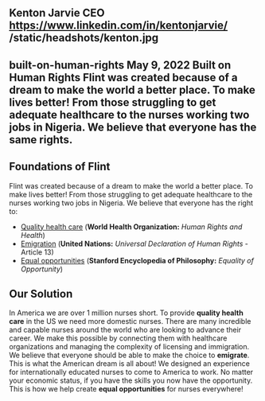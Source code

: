 Kenton Jarvie
CEO
https://www.linkedin.com/in/kentonjarvie/
/static/headshots/kenton.jpg
---
built-on-human-rights
May 9, 2022
Built on Human Rights
Flint was created because of a dream to make the world a better place. To make lives better! From those struggling to get adequate healthcare to the nurses working two jobs in Nigeria. We believe that everyone has the same rights.
---
## Foundations of Flint

Flint was created because of a dream to make the world a better place. To make lives better! From those struggling to get adequate healthcare to the nurses working two jobs in Nigeria. We believe that everyone has the right to:

- [Quality health care](https://www.who.int/news-room/fact-sheets/detail/human-rights-and-health)
  (**World Health Organization:** *Human Rights and Health*)
- [Emigration](https://www.un.org/en/about-us/universal-declaration-of-human-rights)
  (**United Nations:** *Universal Declaration of Human Rights* - Article 13)
- [Equal opportunities](https://plato.stanford.edu/entries/equal-opportunity/)
  (**Stanford Encyclopedia of Philosophy:** *Equality of Opportunity*)

## Our Solution

In America we are over 1 million nurses short. To provide **quality health care** in the US we need more domestic nurses. There are many incredible and capable nurses around the world who are looking to advance their career. We make this possible by connecting them with healthcare organizations and managing the complexity of licensing and immigration. We believe that everyone should be able to make the choice to **emigrate**. This is what the American dream is all about! We designed an experience for internationally educated nurses to come to America to work. No matter your economic status, if you have the skills you now have the opportunity. This is how we help create **equal opportunities** for nurses everywhere!